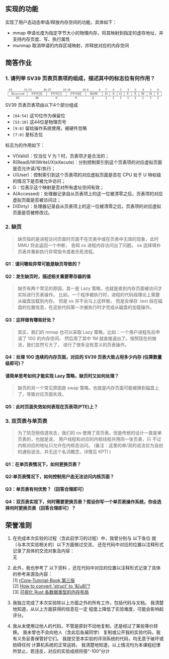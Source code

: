 ## 实现的功能
实现了用户态动态申请/释放内存空间的功能，具体如下：
- mmap 申请长度为指定字节大小的物理内存，将其映射到指定的虚存地址，并支持内存页度、写、执行属性
- munmap 取消申请的内存区域映射，并释放对应的内存空间

## 简答作业
### 1. 请列举 SV39 页表页表项的组成，描述其中的标志位有何作用？
![img.png](./img/page-table-entry.png)
SV39 页表页表项由以下4个部分组成
- `[64:54]` 这10位作为保留位
- `[53:10]` 这44位是物理页号
- `[9:8]`   留给操作系统使用，被硬件忽略
- `[7:0]`   是标志位

标志为的作用如下：
- V(Valid)：仅当位 V 为 1 时，页表项才是合法的；
- R(Read)/W(Write)/X(eXecute)：分别控制索引到这个页表项的对应虚拟页面是否允许读/写/执行；
- U(User)：控制索引到这个页表项的对应虚拟页面是否在 CPU 处于 U 特权级的情况下是否被允许访问；
- G：位表示这个映射是否对所有虚址空间有效；
- A(Accessed)：处理器记录自从页表项上的这一位被清零之后，页表项的对应虚拟页面是否被访问过；
- D(Dirty)：处理器记录自从页表项上的这一位被清零之后，页表项的对应虚拟页面是否被修改过。
### 2. 缺页
>缺页指的是进程访问页面时页面不在页表中或在页表中无效的现象，此时 MMU 将会返回一个中断， 告知 os 进程内存访问出了问题。
os 选择填补页表并重新执行异常指令或者杀死进程。
#### Q1：请问哪些异常可能是缺页导致的？
#### Q2：发生缺页时，描述相关重要寄存器的值

>缺页有两个常见的原因，其一是 Lazy 策略，也就是直到内存页面被访问才实际进行页表操作。 比如，一个程序被执行时，进程的代码段理论上需要从磁盘加载到内存。
但是 os 并不会马上这样做， 而是会保存 .text 段在磁盘的位置信息，在这些代码第一次被执行时才完成从磁盘的加载操作。

#### Q3：这样做有哪些好处？

>其实，我们的 mmap 也可以采取 Lazy 策略，比如：一个用户进程先后申请了 10G 的内存空间， 然后用了其中 1M 就直接退出了。按照现在的做法，我们显然亏大了，
进行了很多没有意义的页表操作。
#### Q4：处理 10G 连续的内存页面，对应的 SV39 页表大致占用多少内存 (估算数量级即可)？
#### 请简单思考如何才能实现 Lazy 策略，缺页时又如何处理？

> 缺页的另一个常见原因是 swap 策略，也就是内存页面可能被换到磁盘上了，导致对应页面失效。

#### Q5：此时页面失效如何表现在页表项(PTE)上？

### 3. 双页表与单页表

>为了防范侧信道攻击，我们的 os 使用了双页表。但是传统的设计一直是单页表的，也就是说， 用户线程和对应的内核线程共用同一张页表，只
> 不过内核对应的地址只允许在内核态访问。 (备注：这里的单/双的说法仅为自创的通俗说法，并无这个名词概念，详情见 KPTI )

#### Q1：在单页表情况下，如何更换页表？

#### Q2:单页表情况下，如何控制用户态无法访问内核页面？

#### Q3：单页表有何优势？（回答合理即可）

#### Q4：双页表实现下，何时需要更换页表？假设你写一个单页表操作系统，你会选择何时更换页表（回答合理即可）？

## 荣誉准则

1. 在完成本次实验的过程（含此前学习的过程）中，我曾分别与 以下各位 就（与本次实验相关的）以下方面做过交流，
   还在代码中对应的位置以注释形式记录了具体的交流对象及内容：<br>
   无
2. 此外，我也参考了 以下资料 ，还在代码中对应的位置以注释形式记录了具体的参考来源及内容：<br>
   [1] [rCore-Tutorial-Book 第三版](https://rcore-os.cn/rCore-Tutorial-Book-v3/index.html)<br>
   [2] [How to convert 'struct' to '&[u8]'?](https://stackoverflow.com/questions/28127165/how-to-convert-struct-to-u8)<br>
   [3] [可视化 Rust 各数据类型的内存布局](https://github.com/rustlang-cn/Rustt/blob/main/Articles/%5B2022-05-04%5D%20%E5%8F%AF%E8%A7%86%E5%8C%96%20Rust%20%E5%90%84%E6%95%B0%E6%8D%AE%E7%B1%BB%E5%9E%8B%E7%9A%84%E5%86%85%E5%AD%98%E5%B8%83%E5%B1%80.md)<br>

3. 我独立完成了本次实验除以上方面之外的所有工作，包括代码与文档。 我清楚地知道，从以上方面获得的信息在一定
   程度上降低了实验难度，可能会影响起评分。
4. 我从未使用过他人的代码，不管是原封不动地复制，还是经过了某些等价转换。 我未曾也不会向他人（含此后各届同学）
   复制或公开我的实验代码，我有义务妥善保管好它们。 我提交至本实验的评测系统的代码，均无意于破坏或妨碍任何
   计算机系统的正常运转。 我清楚地知道，以上情况均为本课程纪律所禁止，若违反，对应的实验成绩将按“-100”分计